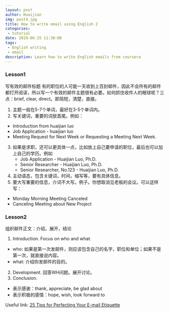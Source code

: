 ```yaml
---
layout: post
author: Huaijian
img: post4.jpg
title: How to write email using English 2
categories: 
 - tutorial 
date: 2019-06-25 11:30:00
tags: 
 - English writing
 - email
description: Learn how to write English emails from coursera
---
```

<!-- more -->

### Lesson1
写有效的邮件标题
有的职位的人可能一天收到上百封邮件，因此不会所有的邮件都打开阅读，所以写一个有效的邮件主题很有必要。如何抓住收件人的眼球呢？三点：brief, clear, direct。即简短，清楚，直接。
1. 主题一般在5-7个单词，最好在3-5个单词内。
2. 写关键词，重要的词放首尾。例如：
- Introduction from huaijian luo
- Job Application - huaijian luo
- Meeting Request for Next Week or Requesting a Meeting Next Week.
3. 如果是求职，还可以更具体一点，比如放上自己要申请的职位，最后也可以加上自己的学历。例如
	- Job Application - Huaijian Luo, Ph.D.
	- Senior Researcher - Huaijian Luo, Ph.D.
	- Senior Researcher, No.123 -  Huaijian Luo, Ph.D.
4. 主动语态，包含关键词，时间，缩写等，要有具体信息。
5. 要大写重要的信息，介词不大写。例子。你想取消见老板的会议。可以这样写：
- Monday Morning Meeting Canceled
- Canceling Meeting about New Project

### Lesson2
组织邮件正文：介绍，展开，结论
1. Introduction. Focus on who and what. 
- who: 如果是第一次发邮件，则应该包含自己的名字，职位和单位；如果不是第一次，就直接说内容。
- what: 介绍你发邮件的目的。
2. Development. 回答WH问题。展开讨论。
3. Conclusion. 
- 表示感谢：thank, appreciate, be glad about
- 表示积极的感情：hope, wish, look forward to

Useful link:
[25 Tips for Perfecting Your E-mail Etiquette](https://www.inc.com/guides/2010/06/email-etiquette.html)